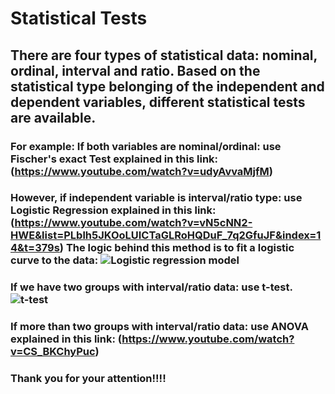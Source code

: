 # Statistical Tests

## There are four types of statistical data: **nominal, ordinal, interval** and **ratio**. Based on the statistical type belonging of the independent and dependent variables, different statistical tests are available. 

### For example: If both variables are nominal/ordinal: use Fischer's exact Test explained in this link: (https://www.youtube.com/watch?v=udyAvvaMjfM)

### However, if independent variable is interval/ratio type: use Logistic Regression explained in this link: (https://www.youtube.com/watch?v=vN5cNN2-HWE&list=PLblh5JKOoLUICTaGLRoHQDuF_7q2GfuJF&index=14&t=379s) The logic behind this method is to fit a logistic curve to the data: ![Logistic regression model](https://miro.medium.com/max/1400/1*UgYbimgPXf6XXxMy2yqRLw.png)

### If we have two groups with interval/ratio data: use **t-test**. ![t-test](https://i.ytimg.com/vi/NkGvw18zlGQ/maxresdefault.jpg)

### If more than two groups with interval/ratio data: use **ANOVA** explained in this link: (https://www.youtube.com/watch?v=CS_BKChyPuc)

### Thank you for your attention!!!!

